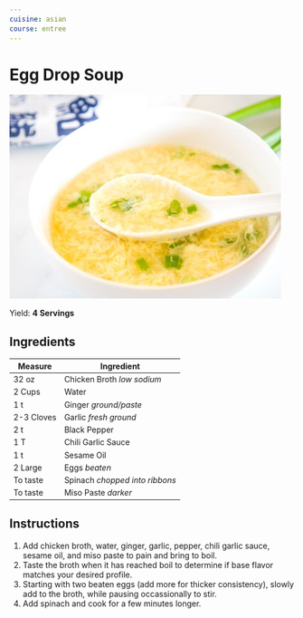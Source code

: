```yaml
---
cuisine: asian
course: entree
---
```


# Egg Drop Soup

![Photo](egg-drop-soup.jpg)

Yield: **4 Servings**

## Ingredients

Measure|Ingredient
---|---
32 oz|Chicken Broth *low sodium*
2 Cups|Water
1 t|Ginger *ground/paste*
2-3 Cloves|Garlic *fresh ground*
2 t|Black Pepper
1 T|Chili Garlic Sauce
1 t|Sesame Oil
2 Large|Eggs *beaten*
To taste|Spinach *chopped into ribbons*
To taste|Miso Paste *darker*

## Instructions

1. Add chicken broth, water, ginger, garlic, pepper, chili garlic sauce, sesame oil, and miso paste to pain and bring to boil.
2. Taste the broth when it has reached boil to determine if base flavor matches your desired profile.
3. Starting with two beaten eggs (add more for thicker consistency), slowly add to the broth, while pausing occassionally to stir.
4. Add spinach and cook for a few minutes longer.